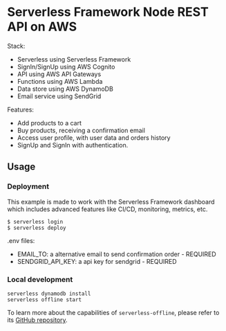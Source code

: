 # Serverless Framework Node REST API on AWS

Stack:
- Serverless using Serverless Framework
- SignIn/SignUp using AWS Cognito
- API using AWS API Gateways
- Functions using AWS Lambda
- Data store using AWS DynamoDB
- Email service using SendGrid

Features:
- Add products to a cart
- Buy products, receiving a confirmation email
- Access user profile, with user data and orders history
- SignUp and SignIn with authentication.

## Usage

### Deployment

This example is made to work with the Serverless Framework dashboard which includes advanced features like CI/CD, monitoring, metrics, etc.

```
$ serverless login
$ serverless deploy
```
.env files:
- EMAIL_TO: a alternative email to send confirmation order - REQUIRED
- SENDGRID_API_KEY: a api key for sendgrid - REQUIRED


### Local development

```
serverless dynamodb install
serverless offline start
```

To learn more about the capabilities of `serverless-offline`, please refer to its [GitHub repository](https://github.com/dherault/serverless-offline).
